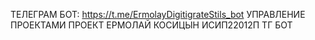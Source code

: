 ТЕЛЕГРАМ БОТ: https://t.me/ErmolayDigitigrateStils_bot
УПРАВЛЕНИЕ ПРОЕКТАМИ ПРОЕКТ ЕРМОЛАЙ КОСИЦЫН ИСИП22012П ТГ БОТ

